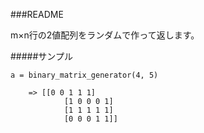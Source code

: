 

###README

m×n行の2値配列をランダムで作って返します。

#####サンプル

    a = binary_matrix_generator(4, 5) 
		
		=> [[0 0 1 1 1]
 				[1 0 0 0 1]
 				[1 1 1 1 1]
 				[0 0 0 1 1]]
